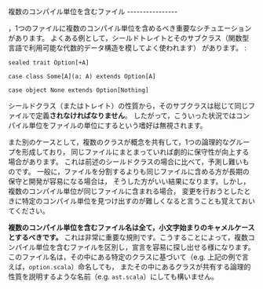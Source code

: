 複数のコンパイル単位を含むファイル ----------------

，1つのファイルに複数のコンパイル単位を含めるべき重要なシチュエーションがあります。
よくある例として，シールドトレイトとそのサブクラス（関数型言語で利用可能な代数的データ構造を模してよく使われます）
があります。 :

    sealed trait Option[+A]

    case class Some[A](a: A) extends Option[A]

    case object None extends Option[Nothing]

シールドクラス（またはトレイト）の性質から，そのサブクラスは総じて同じファイルで定義**されなければなりません**。
したがって，こういった状況ではコンパイル単位をファイルの単位にするという嗜好は無視されます。

また別のケースとして，複数のクラスが概念を共有して，1つの論理的なグループを形成しており，
同じファイルにまとまっていれば劇的に保守性が向上する場合があります。
これは前述のシールドクラスの場合に比べて，予測し難いものです。
一般に，ファイルを分割するよりも同じファイルに含める方が長期の保守と開発が容易になる場合は，
そうした方がいい結果になります。しかし，複数のコンパイル単位が同じファイルに含まれる場合，
変更を行おうとしたときに特定のコンパイル単位を見つけ出すのが難しくなると言うことも覚えておいてください。

**複数のコンパイル単位を含むファイル名は全て，小文字始まりのキャメルケースとするべきです。**
これは非常に重要な規則です。こうすることによって，複数コンパイル単位を含むファイルを区別し，宣言を容易に探し出せる様になります。
このファイル名は，その中にある特定のクラスに基づいて（e.g.
上記の例で言えば，`option.scala`）命名しても，
またその中にあるクラスが共有する論理的性質を説明するような名前（e.g.
`ast.scala`）にしても構いません。
